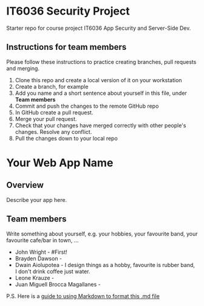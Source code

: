 # IT6036 Security Project
Starter repo for course project IT6036 App Security and Server-Side Dev.

## Instructions for team members
Please follow these instructions to practice creating branches, pull requests and merging.

1. Clone this repo and create a local version of it on your workstation
2. Create a branch, for example
3. Add you name and a short sentence about yourself in this file, under __Team members__
4. Commit and push the changes to the remote GitHub repo
5. In GitHub create a pull request.
6. Merge your pull request.
7. Check that your changes have merged correctly with other people's changes. Resolve any conflict.
8. Pull the changes down to your local repo


# Your Web App Name

## Overview
Describe your app here.


## Team members
Write something about yourself, e.g. your hobbies, your favourite band, your favourite cafe/bar in town, ...
* John Wright - #First!
* Brayden Dawson - 
* Dwain Aiolupotea - I design things as a hobby, favourite is rubber band, I don't drink coffee just water.
* Leone Krauze - 
* Juan Miguell Brocca Magallanes - 
   
     
     
   
P.S. Here is a [guide to using Markdown to format this .md file](https://guides.github.com/features/mastering-markdown/)  
